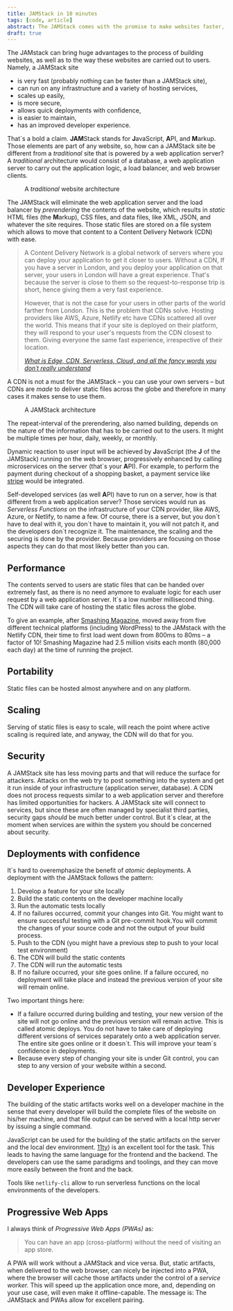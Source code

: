 ```yaml
---
title: JAMStack in 10 minutes
tags: [code, article]
abstract: The JAMStack comes with the promise to make websites faster, more secure, and provide a better developer experience. Why is that the case?
draft: true
---
```

The JAMstack can bring huge advantages to the process of building websites, as well as to the way these websites are carried out to users. Namely, a JAMStack site

- is very fast (probably nothing can be faster than a JAMStack site),
- can run on any infrastructure and a variety of hosting services,
- scales up easily,
- is more secure,
- allows quick deployments with confidence,
- is easier to maintain,
- has an improved developer experience.

That´s a bold a claim. **JAM**Stack stands for **J**avaScript, **A**PI, and **M**arkup. Those elements are part of any website, so, how can a JAMStack site be different from a *traditional* site that is powered by a web application server? A *traditional* architecture would consist of a database, a web application server to carry out the application logic, a load balancer, and web browser clients.

<figure>
<figcaption>A <em>traditional</em> website architecture</figcaption>
</figure>

The JAMStack will eliminate the web application server and the load balancer by *prerendering* the contents of the website, which results in *static* HTML files (the **M**arkup), CSS files, and data files, like XML, JSON, and whatever the site requires. Those static files are stored on a file system which allows to move that content to a Content Delivery Network (CDN) with ease. 

<blockquote>A Content Delivery Network is a global network of servers where you can deploy your application to get it closer to users. Without a CDN, If you have a server in London, and you deploy your application on that server, your users in London will have a great experience. That's because the server is close to them so the request-to-response trip is short, hence giving them a very fast experience.

However, that is not the case for your users in other parts of the world farther from London. This is the problem that CDNs solve. Hosting providers like AWS, Azure, Netlify etc have CDNs scattered all over the world. This means that if your site is deployed on their platform, they will respond to your user's requests from the CDN closest to them. Giving everyone the same fast experience, irrespective of their location.
<footer><cite><a href="https://www.netlify.com/blog/edge-cdn-serverless-cloud-meaaning/">What is Edge, CDN, Serverless, Cloud, and all the fancy words you don´t really understand</a></cite></footer>
</blockquote>

A CDN is not a must for the JAMStack – you can use your own servers – but CDNs are *made* to deliver static files across the globe and therefore in many cases it makes sense to use them.

<figure>
<figcaption>A JAMStack architecture</figcaption>
</figure>

The repeat-interval of the prerendering, also named building, depends on the nature of the information that has to be carried out to the users. It might be multiple times per hour, daily, weekly, or monthly.

Dynamic reaction to user input will be achieved by **J**avaScript (the **J** of the JAMStack) running on the web browser, progressively enhanced by calling microservices on the server (that´s your **A**PI). For example, to perform the payment during checkout of a shopping basket, a payment service like [stripe](https://stripe.com/de) would be integrated. 

Self-developed services (as well **A**PI) have to run on a server, how is that different from a web application server? Those services would run as *Serverless Functions* on the infrastructure of your CDN provider, like AWS, Azure, or Netlify, to name a few. Of course, there is a server, but you don´t have to deal with it, you don´t have to maintain it, you will not patch it, and the developers don´t recognize it. The maintenance, the scaling and the securing is done by the provider. Because providers are focusing on those aspects they can do that most likely better than you can.

## Performance

The contents served to users are static files that can be handed over extremely fast, as there is no need anymore to evaluate logic for each user request by a web application server. It´s a low number millisecond thing. The CDN will take care of hosting the static files across the globe.

To give an example, after [Smashing Magazine](https://www.smashingmagazine.com), moved away from five different technical platforms (including WordPress) to the JAMstack with the Netlify CDN, their time to first load went down from 800ms to 80ms – a factor of 10! Smashing Magazine had 2.5 million visits each month (80,000 each day) at the time of running the project.

## Portability

Static files can be hosted almost anywhere and on any platform. 

## Scaling

Serving of static files is easy to scale, will reach the point where active scaling is required late, and anyway, the CDN will do that for you.

## Security

A JAMStack site has less moving parts and that will reduce the surface for attackers. Attacks on the web try to post something into the system and get it run inside of your infrastructure (application server, database). A CDN does not process requests similar to a web application server and therefore has limited opportunities for hackers. A JAMStack site will connect to services, but since these are often managed by specialist third parties, security gaps *should* be much better under control. But it´s clear, at the moment when services are within the system you should be concerned about security.

## Deployments with confidence

It´s hard to overemphasize the benefit of *atomic* deployments. A deployment with the JAMStack follows the pattern:

1. Develop a feature for your site locally
2. Build the static contents on the developer machine locally
3. Run the automatic tests locally
4. If no failures occurred, commit your changes into Git. You might want to ensure successful  testing with a Git pre-commit hook.You will commit the changes of your source code and not the output of your build process.
5. Push to the CDN (you might have a previous step to push to your local test environment)
6. The CDN will build the static contents
7. The CDN will run the automatic tests
8. If no failure occurred, your site goes online. If a failure occured, no deployment will take place and instead the previous version of your site will remain online.

Two important things here:

- If a failure occurred during building and testing, your new version of the site will not go online and the previous version will remain active. This is called atomic deploys. You do not have to take care of deploying different versions of services separately onto a web application server. The entire site goes online or it doesn´t. This will improve your team´s confidence in deployments.
- Because every step of changing your site is under Git control, you can step to any version of your website within a second.

## Developer Experience

The building of the static artifacts works well on a developer machine in the sense that every developer will build the complete files of the website on his/her machine, and that file output can be served with a local http server by issuing a single command. 

JavaScript can be used for the building of the static artifacts on the server and the local dev environment. [11ty](https://www.11ty.dev)) is an excellent tool for the task. This leads to having the same language for the frontend and the backend. The developers can use the same paradigms and toolings, and they can move more easily between the front and the back.

Tools like `netlify-cli` allow to run serverless functions on the local environments of the developers.

## Progressive Web Apps

I always think of *Progressive Web Apps (PWAs)* as: 

> You can have an app (cross-platform) without the need of visiting an app store.

A PWA will work without a JAMStack and vice versa. But, static artifacts, when delivered to the web browser, can nicely be injected into a PWA, where the browser will cache those artifacts under the control of a *service worker.* This will speed up the application once more, and, depending on your use case, will even make it offline-capable. The message is: The JAMStack and PWAs allow for excellent pairing. 